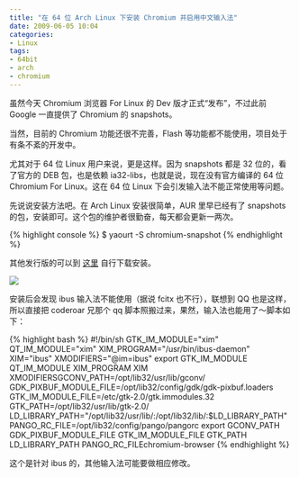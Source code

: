 ```yaml
---
title: "在 64 位 Arch Linux 下安装 Chromium 并启用中文输入法"
date: 2009-06-05 10:04
categories:
- Linux
tags:
- 64bit
- arch
- chromium
---
```


虽然今天 Chromium 浏览器 For Linux 的 Dev 版才正式“发布”，不过此前
Google 一直提供了 Chromium 的 snapshots。

当然，目前的 Chromium 功能还很不完善，Flash
等功能都不能使用，项目处于有条不紊的开发中。

尤其对于 64 位 Linux 用户来说，更是这样。因为 snapshots 都是 32
位的，看了官方的 DEB 包，也是依赖
ia32-libs，也就是说，现在没有官方编译的 64 位 Chromium For Linux。这在
64 位 Linux 下会引发输入法不能正常使用等问题。

先说说安装方法吧。在 Arch Linux 安装很简单，AUR 里早已经有了 snapshots
的包，安装即可。这个包的维护者很勤奋，每天都会更新一两次。

{% highlight console %}
$ yaourt -S chromium-snapshot
{% endhighlight %}

其他发行版的可以到
[这里](http://build.chromium.org/buildbot/snapshots/chromium-rel-linux/)
自行下载安装。

![](http://lh3.ggpht.com/_6pI9N0iQzXE/SikJqBQ5mWI/AAAAAAAAAW8/LH2VuXzLoog/chromium.png?imgmax=800)

安装后会发现 ibus 输入法不能使用（据说 fcitx 也不行），联想到 QQ
也是这样，所以直接把 coderoar 兄那个 qq
脚本照搬过来，果然，输入法也能用了～脚本如下：

{% highlight bash %}
#!/bin/sh
GTK_IM_MODULE="xim"
QT_IM_MODULE="xim"
XIM_PROGRAM="/usr/bin/ibus-daemon"
XIM="ibus"
XMODIFIERS="@im=ibus"
export GTK_IM_MODULE QT_IM_MODULE XIM_PROGRAM XIM XMODIFIERSGCONV_PATH=/opt/lib32/usr/lib/gconv/
GDK_PIXBUF_MODULE_FILE=/opt/lib32/config/gdk/gdk-pixbuf.loaders
GTK_IM_MODULE_FILE=/etc/gtk-2.0/gtk.immodules.32
GTK_PATH=/opt/lib32/usr/lib/gtk-2.0/
LD_LIBRARY_PATH="/opt/lib32/usr/lib/:/opt/lib32/lib/:$LD_LIBRARY_PATH"
PANGO_RC_FILE=/opt/lib32/config/pango/pangorc
export GCONV_PATH GDK_PIXBUF_MODULE_FILE GTK_IM_MODULE_FILE GTK_PATH LD_LIBRARY_PATH PANGO_RC_FILEchromium-browser
{% endhighlight %}

这个是针对 ibus 的，其他输入法可能要做相应修改。

